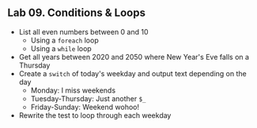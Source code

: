 ## Lab 09. Conditions & Loops

- List all even numbers between 0 and 10
    - Using a `foreach` loop
    - Using a `while` loop
- Get all years between 2020 and 2050 where New Year's Eve falls on a Thursday
- Create a `switch` of today's weekday and output text depending on the day
  - Monday: I miss weekends
  - Tuesday-Thursday: Just another `$_`
  - Friday-Sunday: Weekend wohoo!
- Rewrite the test to loop through each weekday